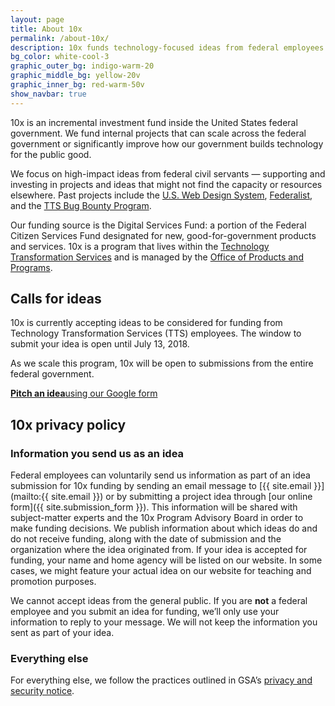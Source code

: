 ```yaml
---
layout: page
title: About 10x
permalink: /about-10x/
description: 10x funds technology-focused ideas from federal employees with an aim to improve the experience all people have with our government.
bg_color: white-cool-3
graphic_outer_bg: indigo-warm-20
graphic_middle_bg: yellow-20v
graphic_inner_bg: red-warm-50v
show_navbar: true
---
```


10x is an incremental investment fund inside the United States federal government. We fund internal projects that can scale across the federal government or significantly improve how our government builds technology for the public good.

We focus on high-impact ideas from federal civil servants — supporting and investing in projects and ideas that might not find the capacity or resources elsewhere. Past projects include the [U.S. Web Design System](https://designsystem.digital.gov), [Federalist](https://federalist.18f.gov), and the [TTS Bug Bounty Program](https://hackerone.com/tts).

Our funding source is the Digital Services Fund: a portion of the Federal Citizen Services Fund designated for new, good-for-government products and services. 10x is a program that lives within the [Technology Transformation Services](https://www.gsa.gov/about-us/organization/federal-acquisition-service/technology-transformation-services) and is managed by the [Office of Products and Programs](https://www.gsa.gov/about-us/organization/federal-acquisition-service/technology-transformation-services/office-of-products-and-programs).

<h2 class="docs-h2">Calls for ideas</h2>

10x is currently accepting ideas to be considered for funding from Technology Transformation Services (TTS) employees.  The window to submit your idea is open until July 13, 2018.

As we scale this program, 10x will be open to submissions from the entire federal government.

<div class="g-row tablet:display-flex tablet:align-items-center clearfix margin-top-2 tablet:margin-top-3">
  <a href="{{ site.submission_form }}" class="g-col tablet:g-col-auto background-color-red-warm-50v color-white padding-2 border-radius-small tablet:margin-right-5 text-decoration-none hover:background-color-indigo-warm-50v text-align-center margin-top-2 tablet:margin-top-0"><strong class="tablet:font-sans-8">Pitch an idea</strong><span class="font-sans-6 font-weight-300 display-block color-white">using our Google form</span></a>
</div>


<h2 class="docs-h2">10x privacy policy</h2>

### Information you send us as an idea
Federal employees can voluntarily send us information as part of an idea submission for 10x funding by sending an email message to [{{ site.email }}](mailto:{{ site.email }}) or by submitting a project idea through [our online form]({{ site.submission_form }}). This information will be shared with subject-matter experts and the 10x Program Advisory Board in order to make funding decisions. We publish information about which ideas do and do not receive funding, along with the date of submission and the organization where the idea originated from. If your idea is accepted for funding, your name and home agency will be listed on our website. In some cases, we might feature your actual idea on our website for teaching and promotion purposes.

We cannot accept ideas from the general public. If you are **not** a federal employee and you submit an idea for funding, we’ll only use your information to reply to your message. We will not keep the information you sent as part of your idea.

### Everything else
For everything else, we follow the practices outlined in GSA’s [privacy and security notice](https://www.gsa.gov/website-information/privacy-and-security-notice).  
